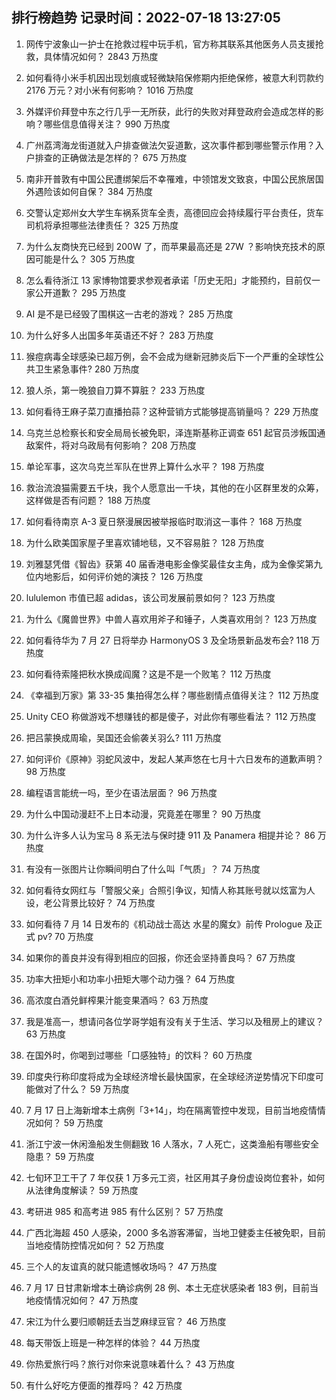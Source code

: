 
## 排行榜趋势 记录时间：2022-07-18 13:27:05
  
  1. 网传宁波象山一护士在抢救过程中玩手机，官方称其联系其他医务人员支援抢救，具体情况如何？ 2843 万热度
    
  2. 如何看待小米手机因出现划痕或轻微缺陷保修期内拒绝保修，被意大利罚款约 2176 万元？对小米有何影响？ 1016 万热度
    
  3. 外媒评价拜登中东之行几乎一无所获，此行的失败对拜登政府会造成怎样的影响？哪些信息值得关注？ 990 万热度
    
  4. 广州荔湾海龙街道就入户排查做法欠妥道歉，这次事件都到哪些警示作用？入户排查的正确做法是怎样的？ 675 万热度
    
  5. 南非开普敦有中国公民遭绑架后不幸罹难，中领馆发文致哀，中国公民旅居国外遇险该如何自保？ 384 万热度
    
  6. 交警认定郑州女大学生车祸系货车全责，高德回应会持续履行平台责任，货车司机将承担哪些法律责任？ 325 万热度
    
  7. 为什么友商快充已经到 200W 了，而苹果最高还是 27W ？影响快充技术的原因可能是什么？ 305 万热度
    
  8. 怎么看待浙江 13 家博物馆要求参观者承诺「历史无阳」才能预约，目前仅一家公开道歉？ 295 万热度
    
  9. AI 是不是已经毁了围棋这一古老的游戏？ 285 万热度
    
  10. 为什么好多人出国多年英语还不好？ 283 万热度
    
  11. 猴痘病毒全球感染已超万例，会不会成为继新冠肺炎后下一个严重的全球性公共卫生紧急事件? 280 万热度
    
  12. 狼人杀，第一晚狼自刀算不算脏？ 233 万热度
    
  13. 如何看待王麻子菜刀直播拍蒜？这种营销方式能够提高销量吗？ 229 万热度
    
  14. 乌克兰总检察长和安全局局长被免职，泽连斯基称正调查 651 起官员涉叛国通敌案件，将对乌政局有何影响？ 208 万热度
    
  15. 单论军事，这次乌克兰军队在世界上算什么水平？ 198 万热度
    
  16. 救治流浪猫需要五千块，我个人愿意出一千块，其他的在小区群里发的众筹，这样做是否有问题？ 188 万热度
    
  17. 如何看待南京 A-3 夏日祭漫展因被举报临时取消这一事件？ 168 万热度
    
  18. 为什么欧美国家屋子里喜欢铺地毯，又不容易脏？ 128 万热度
    
  19. 刘雅瑟凭借《智齿》获第 40 届香港电影金像奖最佳女主角，成为金像奖第九位内地影后，如何评价她的演技？ 126 万热度
    
  20. lululemon 市值已超 adidas，该公司发展前景如何？ 123 万热度
    
  21. 为什么《魔兽世界》中兽人喜欢用斧子和锤子，人类喜欢用剑？ 123 万热度
    
  22. 如何看待华为 7 月 27 日将举办 HarmonyOS 3 及全场景新品发布会? 118 万热度
    
  23. 如何看待索隆把秋水换成阎魔？这是不是一个败笔？ 112 万热度
    
  24. 《幸福到万家》第 33-35 集拍得怎么样？哪些剧情点值得关注？ 112 万热度
    
  25. Unity CEO 称做游戏不想赚钱的都是傻子，对此你有哪些看法？ 112 万热度
    
  26. 把吕蒙换成周瑜，吴国还会偷袭关羽么? 111 万热度
    
  27. 如何评价《原神》羽蛇风波中，发起人某声悠在七月十六日发布的道歉声明？ 98 万热度
    
  28. 编程语言能统一吗，至少在语法层面？ 96 万热度
    
  29. 为什么中国动漫赶不上日本动漫，究竟差在哪里？ 90 万热度
    
  30. 为什么许多人认为宝马 8 系无法与保时捷 911 及 Panamera 相提并论？ 86 万热度
    
  31. 有没有一张图片让你瞬间明白了什么叫「气质」？ 74 万热度
    
  32. 如何看待女网红与「警服父亲」合照引争议，知情人称其账号就以炫富为人设，老公背景比较好？ 74 万热度
    
  33. 如何看待 7 月 14 日发布的《机动战士高达 水星的魔女》前传 Prologue 及正式 pv? 70 万热度
    
  34. 如果你的善良并没有得到相应的回报，你还会坚持善良吗？ 67 万热度
    
  35. 功率大扭矩小和功率小扭矩大哪个动力强？ 64 万热度
    
  36. 高浓度白酒兑鲜榨果汁能变果酒吗？ 63 万热度
    
  37. 我是准高一，想请问各位学哥学姐有没有关于生活、学习以及租房上的建议？ 63 万热度
    
  38. 在国外时，你喝到过哪些「口感独特」的饮料？ 60 万热度
    
  39. 印度央行称印度将成为全球经济增长最快国家，在全球经济逆势情况下印度可能做对了什么？ 59 万热度
    
  40. 7 月 17 日上海新增本土病例「3+14」，均在隔离管控中发现，目前当地疫情情况如何？ 59 万热度
    
  41. 浙江宁波一休闲渔船发生侧翻致 16 人落水，7 人死亡，这类渔船有哪些安全隐患？ 59 万热度
    
  42. 七旬环卫工干了 7 年仅获 1 万多元工资，社区用其子身份虚设岗位套补，如何从法律角度解读？ 59 万热度
    
  43. 考研进 985 和高考进 985 有什么区别？ 57 万热度
    
  44. 广西北海超 450 人感染，2000 多名游客滞留，当地卫健委主任被免职，目前当地疫情防控情况如何？ 52 万热度
    
  45. 三个人的友谊真的就只能遗憾收场吗？ 47 万热度
    
  46. 7 月 17 日甘肃新增本土确诊病例 28 例、本土无症状感染者 183 例，目前当地疫情情况如何？ 47 万热度
    
  47. 宋江为什么要归顺朝廷去当芝麻绿豆官？ 46 万热度
    
  48. 每天带饭上班是一种怎样的体验？ 44 万热度
    
  49. 你热爱旅行吗？旅行对你来说意味着什么？ 43 万热度
    
  50. 有什么好吃方便面的推荐吗？ 42 万热度
    